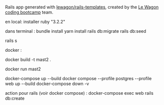 Rails app generated with [lewagon/rails-templates](https://github.com/lewagon/rails-templates), created by the [Le Wagon coding bootcamp](https://www.lewagon.com) team.


en local:
installer ruby "3.2.2"

dans terminal :
bundle install
yarn install
rails db:migrate
rails db:seed

rails s


docker :

docker build -t mast2 .

docker run mast2



docker-compose up --build
docker compose --profile postgres --profile web up --build
docker-compose down -v


action pour rails (voir docker compose)
:
docker-compose exec web rails db:create
